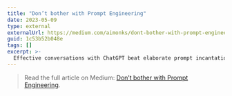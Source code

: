 ```yaml
---
title: "Don’t bother with Prompt Engineering"
date: 2023-05-09
type: external
externalUrl: https://medium.com/aimonks/dont-bother-with-prompt-engineering-1c53b52b048e
guid: 1c53b52b048e
tags: []
excerpt: >-
  Effective conversations with ChatGPT beat elaborate prompt incantations, even for serious work.
---
```


> Read the full article on Medium: [Don’t bother with Prompt Engineering](https://medium.com/aimonks/dont-bother-with-prompt-engineering-1c53b52b048e).

